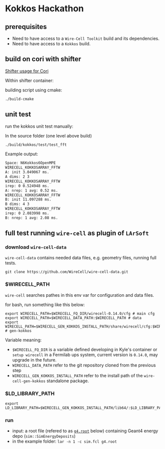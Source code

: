 # Kokkos Hackathon

## prerequisites
 - Need to have access to a `Wire-Cell Toolkit` build and its dependencies.
 - Need to have access to a `Kokkos` build.

## build on cori with shifter

[Shifter usage for Cori](https://github.com/hep-cce2/PPSwork/blob/master/Wire-Cell/Shifter.md)

Within shifter container:

building script using cmake:
```bash
./build-cmake
```

## unit test

run the kokkos unit test manually:

In the source folder (one level above build)
```bash
./build/kokkos/test/test_fft 
```

Example output:
```bash
Space: N6Kokkos6OpenMPE
WIRECELL_KOKKOSARRAY_FFTW
A: init 3.049067 ms.
A dims: 2 3
WIRECELL_KOKKOSARRAY_FFTW
irep: 0 0.524948 ms.
A: nrep: 1 avg: 0.52 ms.
WIRECELL_KOKKOSARRAY_FFTW
B: init 11.097288 ms.
B dims: 4 3
WIRECELL_KOKKOSARRAY_FFTW
irep: 0 2.083998 ms.
B: nrep: 1 avg: 2.08 ms.
```

## full test running `wire-cell` as plugin of `LArSoft`


### download `wire-cell-data`

`wire-cell-data` contains needed data files, e.g. geometry files, running full tests.

```
git clone https://github.com/WireCell/wire-cell-data.git
```

### $WIRECELL_PATH

`wire-cell` searches pathes in this env var for configuration and data files.

for bash, run something like this below:

```
export WIRECELL_PATH=$WIRECELL_FQ_DIR/wirecell-0.14.0/cfg # main cfg
export WIRECELL_PATH=$WIRECELL_DATA_PATH:$WIRECELL_PATH # data
export WIRECELL_PATH=$WIRECELL_GEN_KOKKOS_INSTALL_PATH/share/wirecell/cfg:$WIRECELL_PATH # gen-kokkos

```
Variable meaning:
 - `$WIRECELL_FQ_DIR` is a variable defined developing in Kyle's container or `setup wirecell` in a Fermilab ups system, current version is `0.14.0`, may upgrade in the future.
 - `WIRECELL_DATA_PATH` refer to the git repository cloned from the previous step
 - `WIRECELL_GEN_KOKKOS_INSTALL_PATH` refer to the install path of the `wire-cell-gen-kokkos` standalone package.

### $LD_LIBRARY_PATH

```
export LD_LIBRARY_PATH=$WIRECELL_GEN_KOKKOS_INSTALL_PATH/lib64/:$LD_LIBRARY_PATH
```


### run

 - input: a root file (refered to as [`g4.root`](https://github.com/hep-cce2/PPSwork/blob/master/Wire-Cell/examples/g4.root) below) containing Geant4 energy depo (`sim::SimEnergyDeposits`)
 - in the example folder: `lar -n 1 -c sim.fcl g4.root`
